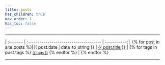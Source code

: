 ```yaml
---
title: posts
has_children: true
nav_order: 1
has_toc: false
---
```

* * *
<div class="datatable-begin"></div>

| :------- | :------------------------------------- | -----------: |
{% for post in site.posts %}|{{ post.date | date_to_string }} | <a href="{{ site.baseurl }}{{ post.url }}">{{ post.title }}</a> | {% for tags in post.tags %} <small class="fs-1 d-inline btn"><a href="{{ site.baseurl }}/posts/tags/#{{ tags | slugify }}">{{ tags }}</a></small> {% endfor %} |
{% endfor %}

<div class="datatable-end"></div>



* * *
	
